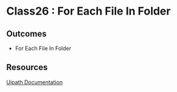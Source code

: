 # Class26 : For Each File In Folder  

## Outcomes

- For Each File In Folder


## Resources

[Uipath Documentation](https://docs.uipath.com/)
